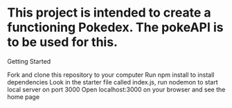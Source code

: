 # This project is intended to create a functioning Pokedex. The pokeAPI is to be used for this.

Getting Started

Fork and clone this repository to your computer
Run npm install to install dependencies
Look in the starter file called index.js, run nodemon to start local server on port 3000
Open localhost:3000 on your browser and see the home page
